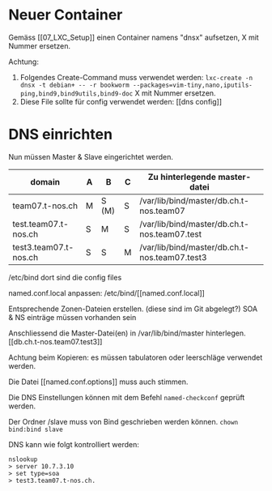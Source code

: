 # Neuer Container

Gemäss [[07_LXC_Setup]] einen Container namens "dnsx" aufsetzen, X mit Nummer ersetzen.

Achtung:

1. Folgendes Create-Command muss verwendet werden: `lxc-create -n dnsx -t debian+ -- -r bookworm --packages=vim-tiny,nano,iputils-ping,bind9,bind9utils,bind9-doc` X mit Nummer ersetzen.
2. Diese File sollte für config verwendet werden: [[dns config]]

# DNS einrichten

Nun müssen Master & Slave eingerichtet werden.

| domain                | A   | B     | C   | Zu hinterlegende master-datei                 |
| --------------------- | --- | ----- | --- | --------------------------------------------- |
| team07.t-nos.ch       | M   | S (M) | S   | /var/lib/bind/master/db.ch.t-nos.team07       |
| test.team07.t-nos.ch  | S   | M     | S   | /var/lib/bind/master/db.ch.t-nos.team07.test  |
| test3.team07.t-nos.ch | S   | S     | M   | /var/lib/bind/master/db.ch.t-nos.team07.test3 |


/etc/bind dort sind die config files

named.conf.local anpassen: /etc/bind/[[named.conf.local]]

Entsprechende Zonen-Dateien erstellen. (diese sind im Git abgelegt?)
SOA & NS einträge müssen vorhanden sein

Anschliessend die Master-Datei(en) in /var/lib/bind/master hinterlegen. [[db.ch.t-nos.team07.test3]]

Achtung beim Kopieren: es müssen tabulatoren oder leerschläge verwendet werden.

Die Datei [[named.conf.options]] muss auch stimmen.

Die DNS Einstellungen können mit dem Befehl `named-checkconf` geprüft werden.


Der Ordner /slave muss von Bind geschrieben werden können.
`chown bind:bind slave`


DNS kann wie folgt kontrolliert werden:

```
nslookup
> server 10.7.3.10
> set type=soa
> test3.team07.t-nos.ch.
```


